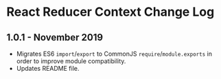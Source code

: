 # React Reducer Context Change Log

## 1.0.1 - November 2019

* Migrates ES6 `import`/`export` to CommonJS `require`/`module.exports` in order to improve module compatibility.
* Updates README file.
